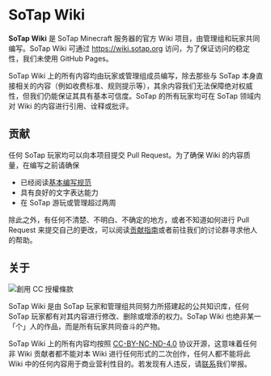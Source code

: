 # SoTap Wiki

**SoTap Wiki** 是 SoTap Minecraft 服务器的官方 Wiki 项目，由管理组和玩家共同编写。SoTap Wiki 可通过 https://wiki.sotap.org 访问，为了保证访问的稳定性，我们未使用 GitHub Pages。

SoTap Wiki 上的所有内容均由玩家或管理组成员编写，除去那些与 SoTap 本身直接相关的内容（例如收费标准、规则提示等），其余内容我们无法保障绝对权威性，但我们仍能保证其具有基本可信度。SoTap 的所有玩家均可在 SoTap 领域内对 Wiki 的内容进行引用、诠释或批评。

## 贡献

任何 SoTap 玩家均可以向本项目提交 Pull Request。为了确保 Wiki 的内容质量，在编写之前请确保

- 已经阅读[基本编写规范](https://book.sotap.org/#/wiki/manual)
- 具有良好的文字表达能力
- 在 SoTap 游玩或管理超过两周

除此之外，有任何不清楚、不明白、不确定的地方，或者不知道如何进行 Pull Request 来提交自己的更改，可以阅读[贡献指南](https://book.sotap.org/#/wiki/contribution)或者前往我们的讨论群寻求他人的帮助。

## 关于

<img alt="創用 CC 授權條款" style="border-width:0" src="https://licensebuttons.net/l/by-nc-nd/4.0/88x31.png" />

SoTap Wiki 是由 SoTap 玩家和管理组共同努力所搭建起的公共知识库，任何 SoTap 玩家都有对其内容进行修改、删除或增添的权力。SoTap Wiki 也绝非某一「个」人的作品，而是所有玩家共同奋斗的产物。

SoTap Wiki 上的所有内容均按照 [CC-BY-NC-ND-4.0](https://creativecommons.org/licenses/by-nc-nd/4.0/deed.zh) 协议开源，这意味着任何非 Wiki 贡献者都不能对本 Wiki 进行任何形式的二次创作，任何人都不能将此 Wiki 中的任何内容用于商业营利性目的。若发现有人违反，请[联系](https://g.sotap.org/t/support)我们举报。
